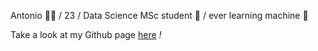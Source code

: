 Antonio ✌🏻 / 23 / Data Science MSc student 🌱 / ever learning machine 🧠

Take a look at my Github page [here](synchroazel.github.io) *!*
